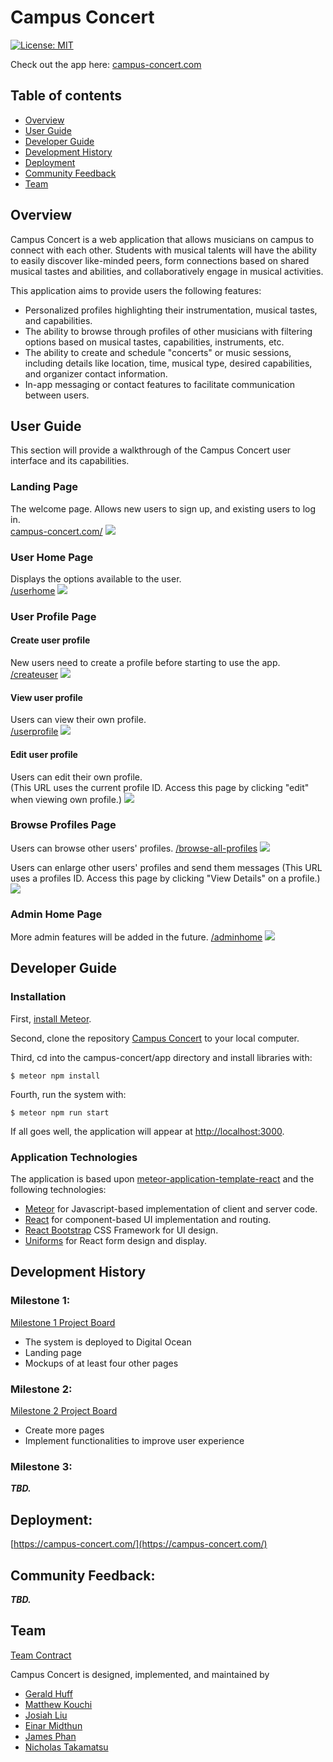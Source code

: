 # Campus Concert
[![License: MIT](https://img.shields.io/badge/License-MIT-yellow.svg)](https://opensource.org/licenses/MIT)

Check out the app here: [campus-concert.com](https://campus-concert.com/)
## Table of contents

* [Overview](#overview)
* [User Guide](#user-guide)
* [Developer Guide](#developer-guide)
* [Development History](#development-history)
* [Deployment](#deployment)
* [Community Feedback](#community-feedback)
* [Team](#team)

## Overview

Campus Concert is a web application that allows musicians on campus to connect with each other. Students with musical talents will have the ability to easily discover like-minded peers, form connections based on shared musical tastes and abilities, and collaboratively engage in musical activities. 

This application aims to provide users the following features:
* Personalized profiles highlighting their instrumentation, musical tastes, and capabilities.
* The ability to browse through profiles of other musicians with filtering options based on musical tastes, capabilities, instruments, etc.
* The ability to create and schedule "concerts" or music sessions, including details like location, time, musical type, desired capabilities, and organizer contact information.
* In-app messaging or contact features to facilitate communication between users.

## User Guide

This section will provide a walkthrough of the Campus Concert user interface and its capabilities.

### Landing Page
The welcome page. Allows new users to sign up, and existing users to log in.<br>
[campus-concert.com/](https://campus-concert.com/)
![](images/landing.png)

### User Home Page
Displays the options available to the user.<br>
[/userhome](https://campus-concert.com/userhome)
![](images/userhome.png)

### User Profile Page
#### Create user profile
New users need to create a profile before starting to use the app.<br>
[/createuser](https://campus-concert.com/createuser)
![](images/createuser.png)
#### View user profile
Users can view their own profile.<br>
[/userprofile](https://campus-concert.com/userprofile)
![](images/viewuser.png)
#### Edit user profile
Users can edit their own profile.<br>
(This URL uses the current profile ID. Access this page by clicking "edit" when viewing own profile.)
![](images/edituser.png)

### Browse Profiles Page
Users can browse other users' profiles.
[/browse-all-profiles](https://campus-concert.com/browse-all-profiles)
![](images/browseprofiles.png)

Users can enlarge other users' profiles and send them messages
(This URL uses a profiles ID. Access this page by clicking "View Details" on a profile.)
![](images/viewprofile.png)

### Admin Home Page
More admin features will be added in the future.
[/adminhome](https://campus-concert.com/adminhome)
![](images/adminhome.png)

## Developer Guide

### Installation

First, [install Meteor](https://www.meteor.com/install).

Second, clone the repository [Campus Concert](https://github.com/campus-consert/campus-consert) to your local computer.

Third, cd into the campus-concert/app directory and install libraries with:

```
$ meteor npm install
```

Fourth, run the system with:

```
$ meteor npm run start
```

If all goes well, the application will appear at [http://localhost:3000](http://localhost:3000).

### Application Technologies

The application is based upon [meteor-application-template-react](https://ics-software-engineering.github.io/meteor-application-template-react/) and the following technologies:
* [Meteor](https://www.meteor.com/) for Javascript-based implementation of client and server code.
* [React](https://reactjs.org/) for component-based UI implementation and routing.
* [React Bootstrap](https://react-bootstrap.github.io/) CSS Framework for UI design.
* [Uniforms](https://uniforms.tools/) for React form design and display.

## Development History

### Milestone 1:

[Milestone 1 Project Board](https://github.com/orgs/campus-concert/projects/2)

- The system is deployed to Digital Ocean
- Landing page
- Mockups of at least four other pages

### Milestone 2:

[Milestone 2 Project Board](https://github.com/orgs/campus-concert/projects/3)

- Create more pages
- Implement functionalities to improve user experience

### Milestone 3:

<b><i>TBD.</i></b>

## Deployment:

[https://campus-concert.com/](https://campus-concert.com/)

## Community Feedback:

<b><i>TBD.</i></b>

## Team

[Team Contract](https://docs.google.com/document/d/1Ckn2tzphzKtFnbybxNjpLsFNhzwq6GbyBl7eKxhJxuA/edit?usp=sharing)

Campus Concert is designed, implemented, and maintained by
* [Gerald Huff](https://codecraftsperson.github.io)
* [Matthew Kouchi](https://matthewtkouchi.github.io/)
* [Josiah Liu](https://josiahsliu.github.io)
* [Einar Midthun](https://einar-m.github.io/)
* [James Phan](https://jamesgphan.github.io)
* [Nicholas Takamatsu](https://nicktaka.github.io/)
